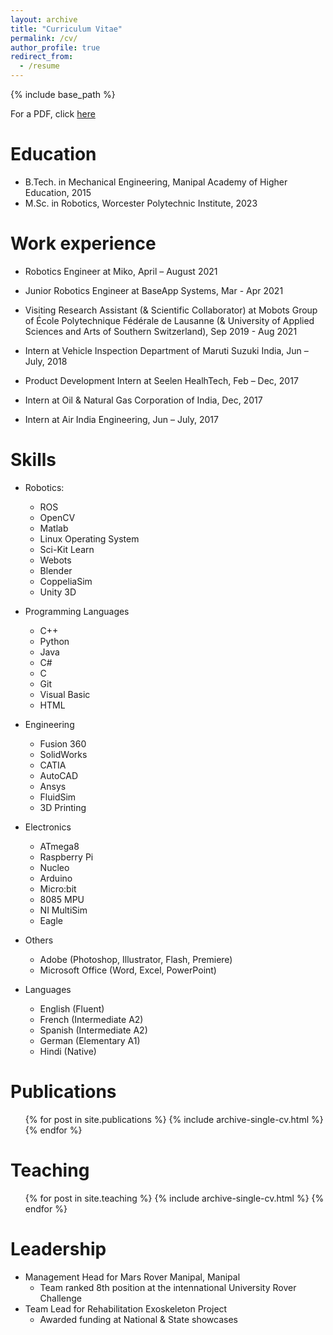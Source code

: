 ```yaml
---
layout: archive
title: "Curriculum Vitae"
permalink: /cv/
author_profile: true
redirect_from:
  - /resume
---
```


{% include base_path %}

For a PDF, click [here](https://github.com/aditya9710/aditya9710.github.io/blob/master/files/AdityaMehrotra_CurriculumVitae.pdf)

Education
======
* B.Tech. in Mechanical Engineering, Manipal Academy of Higher Education, 2015
* M.Sc. in Robotics, Worcester Polytechnic Institute, 2023
<!-- * Ph.D in Version Control Theory, GitHub University, 2018 (expected) -->

Work experience
======
* Robotics Engineer at Miko, April – August 2021

* Junior Robotics Engineer at BaseApp Systems, Mar - Apr 2021

* Visiting Research Assistant (& Scientific Collaborator) at Mobots Group of École Polytechnique Fédérale de Lausanne (& University of Applied Sciences and Arts of Southern Switzerland), Sep 2019 - Aug 2021

* Intern at Vehicle Inspection Department of Maruti Suzuki India, Jun – July, 2018 

* Product Development Intern at Seelen HealhTech, Feb – Dec, 2017

* Intern at Oil & Natural Gas Corporation of India, Dec, 2017

* Intern at Air India Engineering, Jun – July, 2017

Skills
======
* Robotics:
  *  ROS
  *  OpenCV
  *  Matlab
  *  Linux Operating System
  *  Sci-Kit Learn
  *  Webots
  *  Blender
  *  CoppeliaSim
  *  Unity 3D

* Programming Languages
  * C++
  * Python
  * Java
  * C#
  * C
  * Git
  * Visual Basic
  * HTML

* Engineering
  * Fusion 360
  * SolidWorks
  * CATIA
  * AutoCAD
  * Ansys
  * FluidSim
  * 3D Printing

* Electronics
  * ATmega8
  * Raspberry Pi
  * Nucleo
  * Arduino
  * Micro:bit
  * 8085 MPU
  * NI MultiSim
  * Eagle

* Others
  * Adobe (Photoshop, Illustrator, Flash, Premiere)
  * Microsoft Office (Word, Excel, PowerPoint)

* Languages
  * English (Fluent)
  * French (Intermediate A2)
  * Spanish (Intermediate A2)
  * German (Elementary A1)
  * Hindi (Native)


Publications
======
  <ul>{% for post in site.publications %}
    {% include archive-single-cv.html %}
  {% endfor %}</ul>
  
<!-- Talks
======
  <ul>{% for post in site.talks %}
    {% include archive-single-talk-cv.html %}
  {% endfor %}</ul> -->
  
Teaching
======
  <ul>{% for post in site.teaching %}
    {% include archive-single-cv.html %}
  {% endfor %}</ul>
  
Leadership
======
* Management Head for Mars Rover Manipal, Manipal
  * Team ranked 8th position at the intennational University Rover Challenge
* Team Lead for Rehabilitation Exoskeleton Project
  * Awarded funding at National & State showcases
